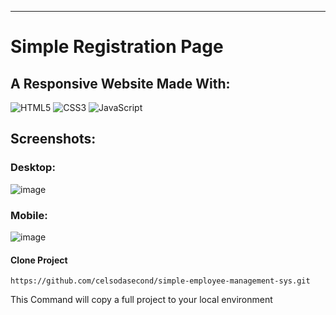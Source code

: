 <hr/>

# Simple Registration Page
## A Responsive Website Made With: 
![HTML5](https://img.shields.io/badge/html5-%23E34F26.svg?style=for-the-badge&logo=html5&logoColor=white)
![CSS3](https://img.shields.io/badge/css3-%231572B6.svg?style=for-the-badge&logo=css3&logoColor=white)
![JavaScript](https://img.shields.io/badge/javascript-%23323330.svg?style=for-the-badge&logo=javascript&logoColor=%23F7DF1E)

## Screenshots:

### Desktop:
![image](https://github.com/celsodasecond/sample-registration-form-vanilla-html-css-responsive/assets/75917932/d41a0588-d493-42b4-a645-62a479797ff4)

### Mobile:
![image](https://github.com/celsodasecond/sample-registration-form-vanilla-html-css-responsive/assets/75917932/82fd50c0-1293-4a8a-b388-0b8193471187)

#### Clone Project

```shell
https://github.com/celsodasecond/simple-employee-management-sys.git
```

This Command will copy a full project to your local environment

